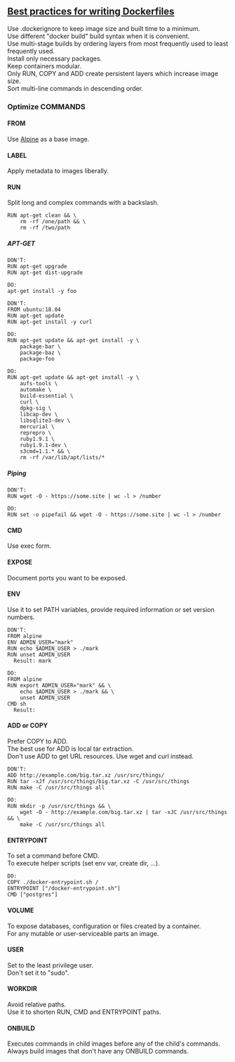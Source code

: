 ## [Best practices for writing Dockerfiles](https://docs.docker.com/develop/develop-images/dockerfile_best-practices/)

Use .dockerignore to keep image size and built time to a minimum.  
Use different "docker build" build syntax when it is convenient.  
Use multi-stage builds by ordering layers from most frequently used to least frequently used.  
Install only necessary packages.  
Keep containers modular.  
Only RUN, COPY and ADD create persistent layers which increase image size.  
Sort multi-line commands in descending order.  

### Optimize COMMANDS

#### FROM

Use [Alpine](https://hub.docker.com/_/alpine/) as a base image.  

#### LABEL

Apply metadata to images liberally.  

#### RUN

Split long and complex commands with a backslash.  

```
RUN apt-get clean && \
    rm -rf /one/path && \
    rm -rf /two/path
```

##### APT-GET

```
DON'T:
RUN apt-get upgrade
RUN apt-get dist-upgrade

DO:
apt-get install -y foo
```

```
DON'T:
FROM ubuntu:18.04
RUN apt-get update
RUN apt-get install -y curl

DO:
RUN apt-get update && apt-get install -y \
    package-bar \
    package-baz \
    package-foo
```

```
DO:
RUN apt-get update && apt-get install -y \
    aufs-tools \
    automake \
    build-essential \
    curl \
    dpkg-sig \
    libcap-dev \
    libsqlite3-dev \
    mercurial \
    reprepro \
    ruby1.9.1 \
    ruby1.9.1-dev \
    s3cmd=1.1.* && \
    rm -rf /var/lib/apt/lists/*
```

##### Piping

```
DON'T:
RUN wget -O - https://some.site | wc -l > /number

DO:
RUN set -o pipefail && wget -O - https://some.site | wc -l > /number
```

#### CMD

Use exec form.  

#### EXPOSE

Document ports you want to be exposed.  

#### ENV

Use it to set PATH variables, provide required information or set version numbers.  

```
DON'T:
FROM alpine
ENV ADMIN_USER="mark"
RUN echo $ADMIN_USER > ./mark
RUN unset ADMIN_USER
  Result: mark

DO:
FROM alpine
RUN export ADMIN_USER="mark" && \
    echo $ADMIN_USER > ./mark && \
    unset ADMIN_USER
CMD sh
  Result:
```

#### ADD or COPY

Prefer COPY to ADD.  
The best use for ADD is local tar extraction.  
Don't use ADD to get URL resources. Use wget and curl instead.  

```
DON'T:
ADD http://example.com/big.tar.xz /usr/src/things/
RUN tar -xJf /usr/src/things/big.tar.xz -C /usr/src/things
RUN make -C /usr/src/things all

DO:
RUN mkdir -p /usr/src/things && \
    wget -O - http://example.com/big.tar.xz | tar -xJC /usr/src/things && \
    make -C /usr/src/things all
```

#### ENTRYPOINT

To set a command before CMD.  
To execute helper scripts (set env var, create dir, ...).  

```
DO:
COPY ./docker-entrypoint.sh /
ENTRYPOINT ["/docker-entrypoint.sh"]
CMD ["postgres"]
```

#### VOLUME

To expose databases, configuration or files created by a container.  
For any mutable or user-serviceable parts an image.  

#### USER

Set to the least privilege user.  
Don't set it to "sudo".  

#### WORKDIR

Avoid relative paths.  
Use it to shorten RUN, CMD and ENTRYPOINT paths.  

#### ONBUILD

Executes commands in child images before any of the child's commands.  
Always build images that don't have any ONBUILD commands.  


